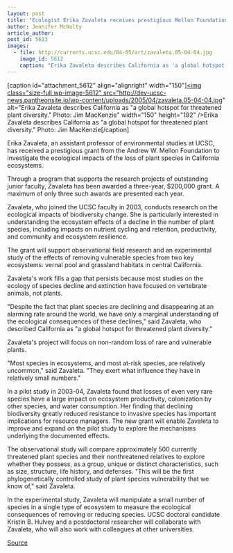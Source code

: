 ```yaml
---
layout: post
title: "Ecologist Erika Zavaleta receives prestigious Mellon Foundation grant"
author: Jennifer McNulty
article_author: 
post_id: 5613
images:
  - file: http://currents.ucsc.edu/04-05/art/zavaleta.05-04-04.jpg
    image_id: 5612
    caption: "Erika Zavaleta describes California as 'a global hotspot for threatened plant diversity.' Photo: Jim MacKenzie"
---
```


[caption id="attachment_5612" align="alignright" width="150"]<a href="http://dev-ucsc-news.pantheonsite.io/wp-content/uploads/2005/04/zavaleta.05-04-04.jpg"><img class="size-full wp-image-5612" src="http://dev-ucsc-news.pantheonsite.io/wp-content/uploads/2005/04/zavaleta.05-04-04.jpg" alt="Erika Zavaleta describes California as "a global hotspot for threatened plant diversity." Photo: Jim MacKenzie" width="150" height="192" /></a>Erika Zavaleta describes California as "a global hotspot for threatened plant diversity." Photo: Jim MacKenzie[/caption]
<a name="content" id="content"></a>
<p>
  Erika Zavaleta, an assistant professor of environmental studies at UCSC, has received a prestigious grant from the Andrew W. Mellon Foundation to investigate the ecological impacts of the loss of plant species in California ecosystems.
</p>
<p>
  Through a program that supports the research projects of outstanding junior faculty, Zavaleta has been awarded a three-year, $200,000 grant. A maximum of only three such awards are presented each year.
</p>
<p>
  Zavaleta, who joined the UCSC faculty in 2003, conducts research on the ecological impacts of biodiversity change. She is particularly interested in understanding the ecosystem effects of a decline in the number of plant species, including impacts on nutrient cycling and retention, productivity, and community and ecosystem resilience.
</p>
<p>
  The grant will support observational field research and an experimental study of the effects of removing vulnerable species from two key ecosystems: vernal pool and grassland habitats in central California.
</p>
<p>
  Zavaleta's work fills a gap that persists because most studies on the ecology of species decline and extinction have focused on vertebrate animals, not plants.
</p>
<p>
  "Despite the fact that plant species are declining and disappearing at an alarming rate around the world, we have only a marginal understanding of the ecological consequences of these declines," said Zavaleta, who described California as "a global hotspot for threatened plant diversity."
</p>
<p>
  Zavaleta's project will focus on non-random loss of rare and vulnerable plants.
</p>
<p>
  "Most species in ecosystems, and most at-risk species, are relatively uncommon," said Zavaleta. "They exert what influence they have in relatively small numbers."
</p>
<p>
  In a pilot study in 2003-04, Zavaleta found that losses of even very rare species have a large impact on ecosystem productivity, colonization by other species, and water consumption. Her finding that declining biodiversity greatly reduced resistance to invasive species has important implications for resource managers. The new grant will enable Zavaleta to improve and expand on the pilot study to explore the mechanisms underlying the documented effects.
</p>
<p>
  The observational study will compare approximately 500 currently threatened plant species and their nonthreatened relatives to explore whether they possess, as a group, unique or distinct characteristics, such as size, structure, life history, and defenses. "This will be the first phylogenetically controlled study of plant species vulnerability that we know of," said Zavaleta.
</p>
<p>
  In the experimental study, Zavaleta will manipulate a small number of species in a single type of ecosystem to measure the ecological consequences of removing or reducing species. UCSC doctoral candidate Kristin B. Hulvey and a postdoctoral researcher will collaborate with Zavaleta, who will also work with colleagues at other universities.<br>
</p>
<p><a href="http://www1.ucsc.edu/currents/04-05/04-04/zavaleta.asp" title="Permalink to zavaleta">Source</a></p>
